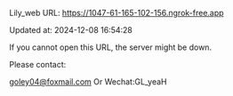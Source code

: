 Lily_web URL: https://1047-61-165-102-156.ngrok-free.app

Updated at: 2024-12-08 16:54:28

If you cannot open this URL, the server might be down.

Please contact: 

goley04@foxmail.com Or Wechat:GL_yeaH